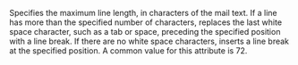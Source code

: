 Specifies the maximum line length, in characters of the mail text. If a line has more than the specified number of characters, replaces the last white space character, such as a tab or space, preceding the specified position with a line break. If there are no white space characters, inserts a line break at the specified position. A common value for this attribute is 72.